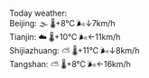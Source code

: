 Today weather:  
Beijing: 🌫  🌡️+8°C 🌬️↓7km/h  
Tianjin: ☁️   🌡️+10°C 🌬️←11km/h  
Shijiazhuang: ⛅️  🌡️+11°C 🌬️↓8km/h  
Tangshan: ⛅️  🌡️+8°C 🌬️←16km/h  
